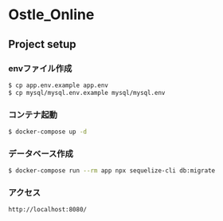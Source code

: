# Ostle_Online

## Project setup

### envファイル作成

```bash
$ cp app.env.example app.env
$ cp mysql/mysql.env.example mysql/mysql.env
```

### コンテナ起動

```bash
$ docker-compose up -d
```

### データベース作成
```bash
$ docker-compose run --rm app npx sequelize-cli db:migrate
```

### アクセス
```bash
http://localhost:8080/
```
